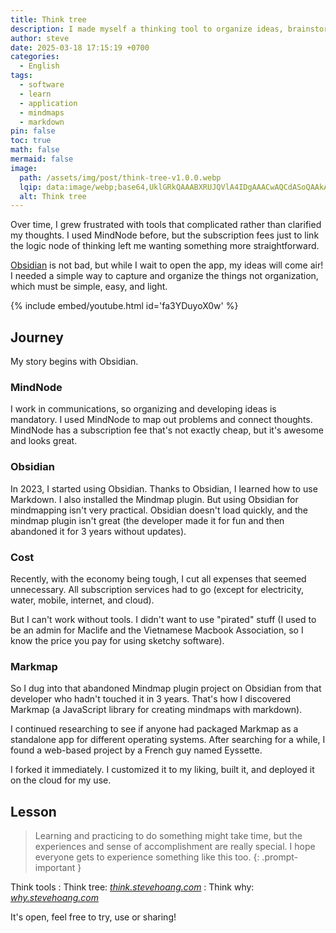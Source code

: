```yaml
---
title: Think tree
description: I made myself a thinking tool to organize ideas, brainstorm, and visualize concepts effortlessly
author: steve
date: 2025-03-18 17:15:19 +0700
categories:
  - English
tags:
  - software
  - learn
  - application
  - mindmaps
  - markdown
pin: false
toc: true
math: false
mermaid: false
image:
  path: /assets/img/post/think-tree-v1.0.0.webp
  lqip: data:image/webp;base64,UklGRkQAAABXRUJQVlA4IDgAAACwAQCdASoQAAkABUB8JaQAAtru+dwAAP7tR/F9C8ye2/pbCKlUVs+IXb1MeiuA6xc+F9cCFOAAAA==
  alt: Think tree
---
```


Over time, I grew frustrated with tools that complicated rather than clarified my thoughts. I used MindNode before, but the subscription fees just to link the logic node of thinking left me wanting something more straightforward.

[Obsidian](/obsidian) is not bad, but while I wait to open the app, my ideas will come air! I needed a simple way to capture and organize the things not organization, which must be simple, easy, and light.

{% include embed/youtube.html id='fa3YDuyoX0w' %}

## Journey

My story begins with Obsidian.

### MindNode

I work in communications, so organizing and developing ideas is mandatory. I used MindNode to map out problems and connect thoughts. MindNode has a subscription fee that's not exactly cheap, but it's awesome and looks great.

### Obsidian

In 2023, I started using Obsidian. Thanks to Obsidian, I learned how to use Markdown. I also installed the Mindmap plugin. But using Obsidian for mindmapping isn't very practical. Obsidian doesn't load quickly, and the mindmap plugin isn't great (the developer made it for fun and then abandoned it for 3 years without updates).

### Cost

Recently, with the economy being tough, I cut all expenses that seemed unnecessary. All subscription services had to go (except for electricity, water, mobile, internet, and cloud).

But I can't work without tools. I didn't want to use "pirated" stuff (I used to be an admin for Maclife and the Vietnamese Macbook Association, so I know the price you pay for using sketchy software).

### Markmap

So I dug into that abandoned Mindmap plugin project on Obsidian from that developer who hadn't touched it in 3 years. That's how I discovered Markmap (a JavaScript library for creating mindmaps with markdown).

I continued researching to see if anyone had packaged Markmap as a standalone app for different operating systems. After searching for a while, I found a web-based project by a French guy named Eyssette.

I forked it immediately. I customized it to my liking, built it, and deployed it on the cloud for my use.

## Lesson

> Learning and practicing to do something might take time, but the experiences and sense of accomplishment are really special.
> I hope everyone gets to experience something like this too.
{: .prompt-important }

Think tools
: Think tree: [*think.stevehoang.com*](https://think.stevehoang.com)
: Think why: [*why.stevehoang.com*](https://why.stevehoang.com)

It's open, feel free to try, use or sharing!
